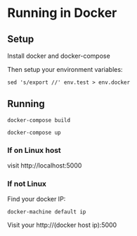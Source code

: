 # Running in Docker

## Setup

Install docker and docker-compose

Then setup your environment variables:

    sed 's/export //' env.test > env.docker

## Running

    docker-compose build

    docker-compose up

### If on Linux host
visit http://localhost:5000

### If not Linux

Find your docker IP:

    docker-machine default ip

Visit your http://(docker host ip):5000

